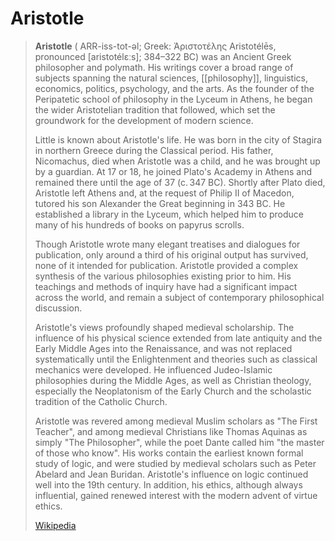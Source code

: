 # Aristotle

> **Aristotle** ( ARR-iss-tot-əl; Greek: Ἀριστοτέλης Aristotélēs, pronounced [aristotélɛːs]; 384–322 BC) was an Ancient Greek philosopher and polymath. His writings cover a broad range of subjects spanning the natural sciences, [[philosophy]], linguistics, economics, politics, psychology, and the arts. As the founder of the Peripatetic school of philosophy in the Lyceum in Athens, he began the wider Aristotelian tradition that followed, which set the groundwork for the development of modern science.
>
> Little is known about Aristotle's life. He was born in the city of Stagira in northern Greece during the Classical period. His father, Nicomachus, died when Aristotle was a child, and he was brought up by a guardian. At 17 or 18, he joined Plato's Academy in Athens and remained there until the age of 37 (c. 347 BC). Shortly after Plato died, Aristotle left Athens and, at the request of Philip II of Macedon, tutored his son Alexander the Great beginning in 343 BC. He established a library in the Lyceum, which helped him to produce many of his hundreds of books on papyrus scrolls.
>
> Though Aristotle wrote many elegant treatises and dialogues for publication, only around a third of his original output has survived, none of it intended for publication. Aristotle provided a complex synthesis of the various philosophies existing prior to him. His teachings and methods of inquiry have had a significant impact across the world, and remain a subject of contemporary philosophical discussion.
>
> Aristotle's views profoundly shaped medieval scholarship. The influence of his physical science extended from late antiquity and the Early Middle Ages into the Renaissance, and was not replaced systematically until the Enlightenment and theories such as classical mechanics were developed. He influenced Judeo-Islamic philosophies during the Middle Ages, as well as Christian theology, especially the Neoplatonism of the Early Church and the scholastic tradition of the Catholic Church.
>
> Aristotle was revered among medieval Muslim scholars as "The First Teacher", and among medieval Christians like Thomas Aquinas as simply "The Philosopher", while the poet Dante called him "the master of those who know". His works contain the earliest known formal study of logic, and were studied by medieval scholars such as Peter Abelard and Jean Buridan. Aristotle's influence on logic continued well into the 19th century. In addition, his ethics, although always influential, gained renewed interest with the modern advent of virtue ethics.
>
> [Wikipedia](https://en.wikipedia.org/wiki/Aristotle)

